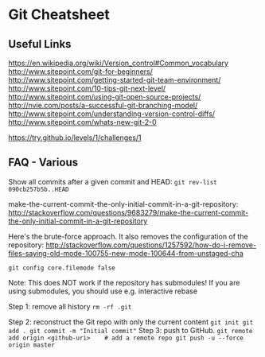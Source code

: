 # Git Cheatsheet

## Useful Links
https://en.wikipedia.org/wiki/Version_control#Common_vocabulary
http://www.sitepoint.com/git-for-beginners/
http://www.sitepoint.com/getting-started-git-team-environment/
http://www.sitepoint.com/10-tips-git-next-level/
http://www.sitepoint.com/using-git-open-source-projects/
http://nvie.com/posts/a-successful-git-branching-model/
http://www.sitepoint.com/understanding-version-control-diffs/
http://www.sitepoint.com/whats-new-git-2-0

https://try.github.io/levels/1/challenges/1

## FAQ - Various

Show all commits after a given commit and HEAD:
`git rev-list 090cb257b5b..HEAD`

make-the-current-commit-the-only-initial-commit-in-a-git-repository:
http://stackoverflow.com/questions/9683279/make-the-current-commit-the-only-initial-commit-in-a-git-repository

Here's the brute-force approach. It also removes the configuration of the repository:
http://stackoverflow.com/questions/1257592/how-do-i-remove-files-saying-old-mode-100755-new-mode-100644-from-unstaged-cha

`git config core.filemode false`

Note: This does NOT work if the repository has submodules! If you are using submodules, you should use e.g. interactive rebase

Step 1: remove all history
`rm -rf .git`

Step 2: reconstruct the Git repo with only the current content
`
git init
git add .
git commit -m "Initial commit"
`
Step 3: push to GitHub.
`
git remote add origin <github-uri>    # add a remote repo
git push -u --force origin master
`
